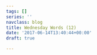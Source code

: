 ```yaml
---
tags: []
series: ''
navclass: blog
title: Wednesday Words (12)
date: '2017-06-14T13:40:44+00:00'
draft: true

---
```

